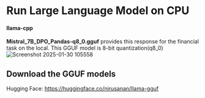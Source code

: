 # Run Large Language Model on CPU

#### llama-cpp

**Mistral_7B_DPO_Pandas-q8_0.gguf** provides this response for the financial task on the local. This GGUF model is 8-bit quantization(q8_0) 
![Screenshot 2025-01-30 105558](https://github.com/user-attachments/assets/5806438f-aedd-46f8-b656-6ca5860fd6d7)


## Download the GGUF models
Hugging Face: https://huggingface.co/nirusanan/llama-gguf
